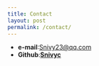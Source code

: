 ```yaml
---
title: Contact
layout: post
permalink: /contact/
---
```


- **e-mail**:Snivy23@qq.com
- **Github**:[**Snivyc**](https://github.com/Snivyc)